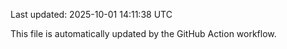 Last updated: 2025-10-01 14:11:38 UTC

This file is automatically updated by the GitHub Action workflow.
